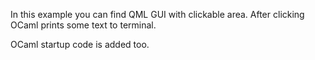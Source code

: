 
In this example you can find QML GUI with clickable area. After clicking OCaml
prints some text to terminal.

OCaml startup code is added too.

